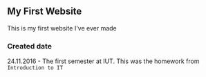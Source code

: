 ## My First Website

This is my first website I've ever made

### Created date

24.11.2016 - The first semester at IUT. This was the homework from `Introduction to IT`